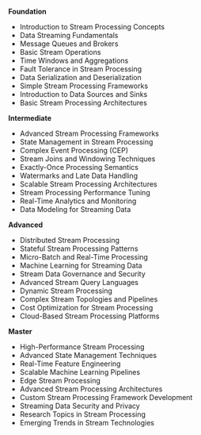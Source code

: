 **Foundation**

*   Introduction to Stream Processing Concepts
*   Data Streaming Fundamentals
*   Message Queues and Brokers
*   Basic Stream Operations
*   Time Windows and Aggregations
*   Fault Tolerance in Stream Processing
*   Data Serialization and Deserialization
*   Simple Stream Processing Frameworks
*   Introduction to Data Sources and Sinks
*   Basic Stream Processing Architectures

**Intermediate**

*   Advanced Stream Processing Frameworks
*   State Management in Stream Processing
*   Complex Event Processing (CEP)
*   Stream Joins and Windowing Techniques
*   Exactly-Once Processing Semantics
*   Watermarks and Late Data Handling
*   Scalable Stream Processing Architectures
*   Stream Processing Performance Tuning
*   Real-Time Analytics and Monitoring
*   Data Modeling for Streaming Data

**Advanced**

*   Distributed Stream Processing
*   Stateful Stream Processing Patterns
*   Micro-Batch and Real-Time Processing
*   Machine Learning for Streaming Data
*   Stream Data Governance and Security
*   Advanced Stream Query Languages
*   Dynamic Stream Processing
*   Complex Stream Topologies and Pipelines
*   Cost Optimization for Stream Processing
*   Cloud-Based Stream Processing Platforms

**Master**

*   High-Performance Stream Processing
*   Advanced State Management Techniques
*   Real-Time Feature Engineering
*   Scalable Machine Learning Pipelines
*   Edge Stream Processing
*   Advanced Stream Processing Architectures
*   Custom Stream Processing Framework Development
*   Streaming Data Security and Privacy
*   Research Topics in Stream Processing
*   Emerging Trends in Stream Technologies

